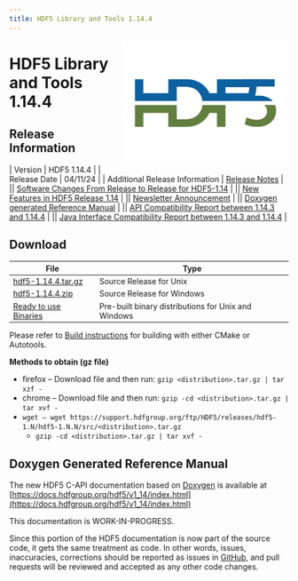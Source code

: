 ```yaml
---
title: HDF5 Library and Tools 1.14.4
---
```


<img alt="HDF5 Logo" align=right width=300 src="/assets/img/hdf5.jpeg">

# HDF5 Library and Tools 1.14.4

## Release Information

| Version | HDF5 1.14.4 |
| Release Date | 04/11/24 |
| Additional Release Information | [Release Notes](https://github.com/HDFGroup/hdf5/blob/hdf5_1_14_4/release_docs/RELEASE.txt) |
|| [Software Changes From Release to Release for HDF5-1.14](https://portal.hdfgroup.org/documentation/hdf5-docs/release_specifics/sw_changes_1.14.md) |
|| [New Features in HDF5 Release 1.14](https://portal.hdfgroup.org/documentation/hdf5-docs/release_specifics/new_features_1_14.html) |
|| [Newsletter Announcement](https://www.hdfgroup.org/2024/04/release-of-hdf5-1-14-4-newsletter-202) |
|| [Doxygen generated Reference Manual](https://docs.hdfgroup.org/hdf5/v1_14/index.html) |
|| [API Compatibility Report between 1.14.3 and 1.14.4](https://htmlpreview.github.io/?https://raw.githubusercontent.com/HDFGroup/hdf5doc/master/html/ADGuide/Compatibility_Report/hdf5-1.14.3-vs-hdf5-1.14.4-interface_compatibility_report.html) | 
|| [Java Interface Compatibility Report between 1.14.3 and 1.14.4](https://htmlpreview.github.io/?https://raw.githubusercontent.com/HDFGroup/hdf5doc/master/html/ADGuide/Compatibility_Report/hdf5-1.14.3-vs-hdf5-1.14.4-java-interface_compatibility_report.html) |


## Download
  
| File | Type |
| ---- | ---- |
| [hdf5-1.14.4.tar.gz](https://github.com/HDFGroup/hdf5/releases/download/hdf5_1.14.4/hdf5-1.14.4.tar.gz) <br> | Source Release for Unix |
| [hdf5-1.14.4.zip](https://github.com/HDFGroup/hdf5/releases/download/hdf5_1.14.4/hdf5-1.14.4.zip) <br> |  Source Release for Windows |
| [Ready to use Binaries](https://github.com/HDFGroup/hdf5/releases/tag/hdf5_1.14.4) | Pre-built binary distributions for Unix and Windows ||

Please refer to [Build instructions](https://github.com/HDFGroup/hdf5/blob/hdf5_1.14.4/release_docs/INSTALL) for building with either CMake or Autotools.


**Methods to obtain  (gz file)**
* firefox – Download file and then run:  `gzip <distribution>.tar.gz | tar xzf -`
* chrome –  Download file and then run:  `gzip -cd <distribution>.tar.gz | tar xvf -`
* `wget – wget https://support.hdfgroup.org/ftp/HDF5/releases/hdf5-1.N/hdf5-1.N.N/src/<distribution>.tar.gz`
  * `gzip -cd <distribution>.tar.gz | tar xvf -`

## Doxygen Generated Reference Manual         

The new HDF5 C-API documentation based on [Doxygen](https://www.doxygen.nl/index.html) is available at
      [https://docs.hdfgroup.org/hdf5/v1_14/index.html](https://docs.hdfgroup.org/hdf5/v1_14/index.html)

This documentation is WORK-IN-PROGRESS. 

Since this portion of the HDF5 documentation is now part of the source code, it gets the same treatment as code. In other words, issues, inaccuracies, corrections should be reported as issues in [GitHub](https://github.com/HDFGroup/hdf5/issues), and pull requests will be reviewed and accepted as any other code changes.
